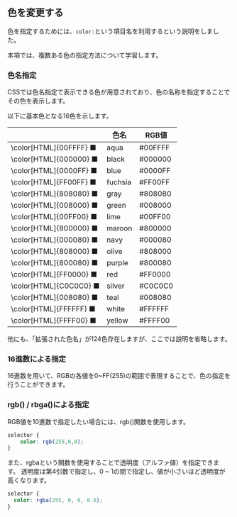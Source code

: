 
## 色を変更する

色を指定するためには、``color:``という項目名を利用するという説明をしました。

本項では、複数ある色の指定方法について学習します。

### 色名指定

CSSでは色名指定で表示できる色が用意されており、色の名称を指定することでその色を表示します。

以下に基本色となる16色を示します。

| |色名|RGB値|
|:--|--|--|
| \color[HTML]{00FFFF} ■ |aqua|#00FFFF|
| \color[HTML]{000000} ■ |black|#000000|
| \color[HTML]{0000FF} ■ |blue|#0000FF|
| \color[HTML]{FF00FF} ■ |fuchsia|#FF00FF|
| \color[HTML]{808080} ■ |gray|#808080|
| \color[HTML]{008000} ■ |green|#008000|
| \color[HTML]{00FF00} ■ |lime|#00FF00|
| \color[HTML]{800000} ■ |maroon|#800000|
| \color[HTML]{000080} ■ |navy|#000080|
| \color[HTML]{808000} ■ |olive|#808000|
| \color[HTML]{800080} ■ |purple|#800080|
| \color[HTML]{FF0000} ■ |red|#FF0000|
| \color[HTML]{C0C0C0} ■ |silver|#C0C0C0|
| \color[HTML]{008080} ■ |teal|#008080|
| \color[HTML]{FFFFFF} ■ |white|#FFFFFF|
| \color[HTML]{FFFF00} ■ |yellow|#FFFF00|

他にも、「拡張された色名」が124色存在しますが、ここでは説明を省略します。

### 16進数による指定

16進数を用いて、RGBの各値を0~FF(255)の範囲で表現することで、色の指定を行うことができます。

### rgb() / rbga()による指定

RGB値を10進数で指定したい場合には、rgb()関数を使用します。

```css
selector {
    color: rgb(255,0,0);
}
```

また、rgbaという関数を使用することで透明度（アルファ値）を指定できます。
透明度は第4引数で指定し、0 ~ 1の間で指定し、値が小さいほど透明度が高くなります。

```css
selector {
  color: rgba(255, 0, 0, 0.6);
}
```
